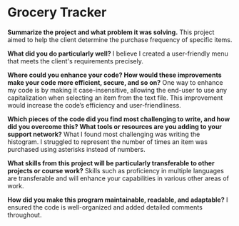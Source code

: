 # Grocery Tracker
**Summarize the project and what problem it was solving.**
This project aimed to help the client determine the purchase frequency of specific items.

**What did you do particularly well?**
I believe I created a user-friendly menu that meets the client's requirements precisely.

**Where could you enhance your code? How would these improvements make your code more efficient, secure, and so on?**
One way to enhance my code is by making it case-insensitive, allowing the end-user to use any capitalization when selecting an item from the text file. This improvement would increase the code’s efficiency and user-friendliness.

**Which pieces of the code did you find most challenging to write, and how did you overcome this? What tools or resources are you adding to your support network?**
What I found most challenging was writing the histogram. I struggled to represent the number of times an item was purchased using asterisks instead of numbers.

**What skills from this project will be particularly transferable to other projects or course work?**
Skills such as proficiency in multiple languages are transferable and will enhance your capabilities in various other areas of work.

**How did you make this program maintainable, readable, and adaptable?**
I ensured the code is well-organized and added detailed comments throughout.

